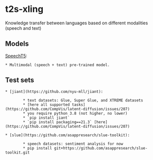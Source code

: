 # t2s-xling
Knowledge transfer between languages based on different modalities (speech and text)

## Models

[SpeechT5](https://github.com/microsoft/SpeechT5):

    * Multimodal (speech + text) pre-trained model.

## Test sets

    * [jiant](https://github.com/nyu-mll/jiant):

            * text datasets: Glue, Super Glue, and XTREME datasets
            * [here all supported tasks](https://github.com/CompVis/latent-diffusion/issues/207)
            * you require python 3.8 (not higher, no lower)
            * `pip install jiant`
            * `pip install packaging==21.3` [here](https://github.com/CompVis/latent-diffusion/issues/207)

    * [slue](https://github.com/asappresearch/slue-toolkit):

            * speech datasets: sentiment analysis for now
            * pip install git+https://github.com/asappresearch/slue-toolkit.git


